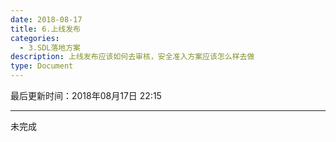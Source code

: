 ```yaml
---
date: 2018-08-17
title: 6.上线发布
categories:
  - 3.SDL落地方案
description: 上线发布应该如何去审核，安全准入方案应该怎么样去做
type: Document
---
```


最后更新时间：2018年08月17日 22:15

----

未完成
